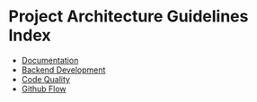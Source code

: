 # Project Architecture Guidelines Index

- [Documentation](documentation.md)
- [Backend Development](backend_development.md)
- [Code Quality](code_quality.md)
- [Github Flow](github_flow.md)
